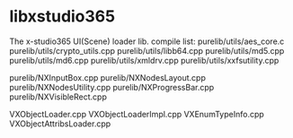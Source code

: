 # libxstudio365
The x-studio365 UI(Scene) loader lib.
compile list:
purelib/utils/aes_core.c
purelib/utils/crypto_utils.cpp
purelib/utils/libb64.cpp
purelib/utils/md5.cpp
purelib/utils/md6.cpp
purelib/utils/xmldrv.cpp
purelib/utils/xxfsutility.cpp

purelib/NXInputBox.cpp
purelib/NXNodesLayout.cpp
purelib/NXNodesUtility.cpp
purelib/NXProgressBar.cpp
purelib/NXVisibleRect.cpp

VXObjectLoader.cpp
VXObjectLoaderImpl.cpp
VXEnumTypeInfo.cpp
VXObjectAttribsLoader.cpp
